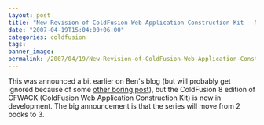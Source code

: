 ```yaml
---
layout: post
title: "New Revision of ColdFusion Web Application Construction Kit - Now with 3 times the goodness!"
date: "2007-04-19T15:04:00+06:00"
categories: coldfusion 
tags: 
banner_image: 
permalink: /2007/04/19/New-Revision-of-ColdFusion-Web-Application-Construction-Kit-Now-with-3-times-the-goodness
---
```


This was announced a bit earlier on Ben's blog (but will probably get ignored because of some <a href="http://www.forta.com/blog/index.cfm/2007/4/18/Is-That-What-Desperation-Looks-Like">other boring post</a>), but the ColdFusion 8 edition of CFWACK (ColdFusion Web Application Construction Kit) is now in development. The big announcement is that the series will move from 2 books to 3.